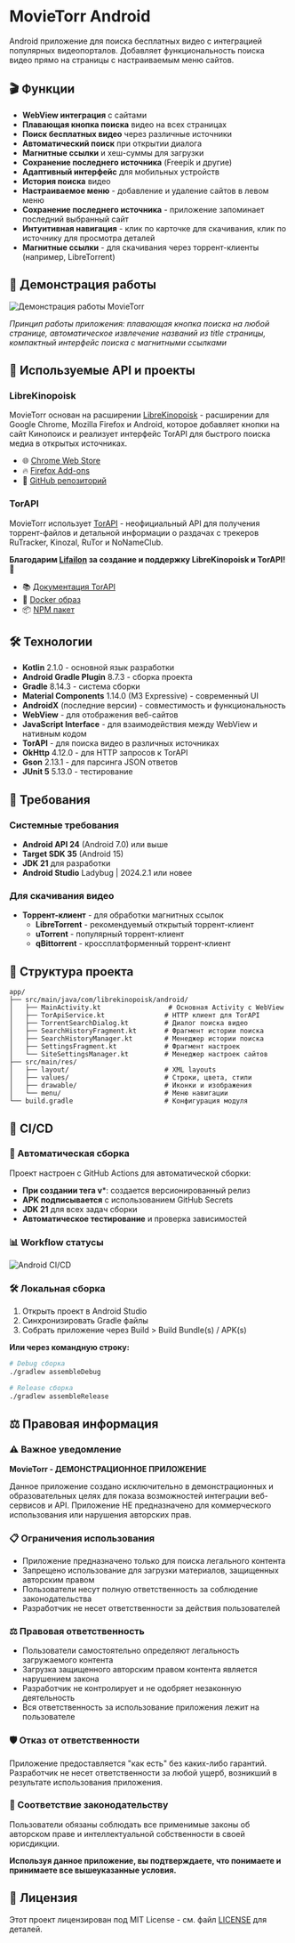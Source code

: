 

# MovieTorr Android

Android приложение для поиска бесплатных видео с интеграцией популярных видеопорталов. Добавляет функциональность поиска видео прямо на страницы с настраиваемым меню сайтов.

## 🎬 Функции

- **WebView интеграция** с сайтами
- **Плавающая кнопка поиска** видео на всех страницах
- **Поиск бесплатных видео** через различные источники
- **Автоматический поиск** при открытии диалога
- **Магнитные ссылки** и хеш-суммы для загрузки
- **Сохранение последнего источника** (Freepik и другие)
- **Адаптивный интерфейс** для мобильных устройств
- **История поиска** видео
- **Настраиваемое меню** - добавление и удаление сайтов в левом меню
- **Сохранение последнего источника** - приложение запоминает последний выбранный сайт
- **Интуитивная навигация** - клик по карточке для скачивания, клик по источнику для просмотра деталей
- **Магнитные ссылки** - для скачивания через торрент-клиенты (например, LibreTorrent)

## 🎥 Демонстрация работы

![Демонстрация работы MovieTorr](example.gif)

*Принцип работы приложения: плавающая кнопка поиска на любой странице, автоматическое извлечение названий из title страницы, компактный интерфейс поиска с магнитными ссылками*

## 🔗 Используемые API и проекты

### LibreKinopoisk
MovieTorr основан на расширении [LibreKinopoisk](https://github.com/Lifailon/LibreKinopoisk) - расширении для Google Chrome, Mozilla Firefox и Android, которое добавляет кнопки на сайт Кинопоиск и реализует интерфейс TorAPI для быстрого поиска медиа в открытых источниках.

- 🌐 [Chrome Web Store](https://chrome.google.com/webstore/detail/librekinopoisk)
- 🔥 [Firefox Add-ons](https://addons.mozilla.org/ru/firefox/addon/librekinopoisk)
- 📱 [GitHub репозиторий](https://github.com/Lifailon/LibreKinopoisk)

### TorAPI
MovieTorr использует [TorAPI](https://github.com/Lifailon/TorAPI) - неофициальный API для получения торрент-файлов и детальной информации о раздачах с трекеров RuTracker, Kinozal, RuTor и NoNameClub.

**Благодарим [Lifailon](https://github.com/Lifailon) за создание и поддержку LibreKinopoisk и TorAPI!** 🎉

- 📚 [Документация TorAPI](https://app.swaggerhub.com/apis-docs/Lifailon/TorAPI)
- 🐳 [Docker образ](https://hub.docker.com/r/lifailon/torapi)
- 📦 [NPM пакет](https://www.npmjs.com/package/torapi)

## 🛠️ Технологии

- **Kotlin** 2.1.0 - основной язык разработки
- **Android Gradle Plugin** 8.7.3 - сборка проекта
- **Gradle** 8.14.3 - система сборки
- **Material Components** 1.14.0 (M3 Expressive) - современный UI
- **AndroidX** (последние версии) - совместимость и функциональность
- **WebView** - для отображения веб-сайтов
- **JavaScript Interface** - для взаимодействия между WebView и нативным кодом
- **TorAPI** - для поиска видео в различных источниках
- **OkHttp** 4.12.0 - для HTTP запросов к TorAPI
- **Gson** 2.13.1 - для парсинга JSON ответов
- **JUnit 5** 5.13.0 - тестирование

## 📱 Требования

### Системные требования
- **Android API 24** (Android 7.0) или выше
- **Target SDK 35** (Android 15)
- **JDK 21** для разработки
- **Android Studio** Ladybug | 2024.2.1 или новее

### Для скачивания видео
- **Торрент-клиент** - для обработки магнитных ссылок
  - **LibreTorrent** - рекомендуемый открытый торрент-клиент
  - **uTorrent** - популярный торрент-клиент
  - **qBittorrent** - кроссплатформенный торрент-клиент

## 📁 Структура проекта

```
app/
├── src/main/java/com/librekinopoisk/android/
│   ├── MainActivity.kt                 # Основная Activity с WebView
│   ├── TorApiService.kt               # HTTP клиент для TorAPI
│   ├── TorrentSearchDialog.kt         # Диалог поиска видео
│   ├── SearchHistoryFragment.kt       # Фрагмент истории поиска
│   ├── SearchHistoryManager.kt        # Менеджер истории поиска
│   ├── SettingsFragment.kt            # Фрагмент настроек
│   └── SiteSettingsManager.kt         # Менеджер настроек сайтов
├── src/main/res/
│   ├── layout/                        # XML layouts
│   ├── values/                        # Строки, цвета, стили
│   ├── drawable/                      # Иконки и изображения
│   └── menu/                          # Меню навигации
└── build.gradle                       # Конфигурация модуля
```

## 🚀 CI/CD

### 🔄 Автоматическая сборка

Проект настроен с GitHub Actions для автоматической сборки:

- **При создании тега v***: создается версионированный релиз
- **APK подписывается** с использованием GitHub Secrets
- **JDK 21** для всех задач сборки
- **Автоматическое тестирование** и проверка зависимостей

### 📊 Workflow статусы

![Android CI/CD](https://github.com/VizzleTF/MovieTorr/workflows/Android%20CI/CD/badge.svg)

### 🛠️ Локальная сборка

1. Открыть проект в Android Studio
2. Синхронизировать Gradle файлы  
3. Собрать приложение через Build > Build Bundle(s) / APK(s)

**Или через командную строку:**
```bash
# Debug сборка
./gradlew assembleDebug

# Release сборка
./gradlew assembleRelease
```

## ⚖️ Правовая информация

### ⚠️ Важное уведомление

**MovieTorr - ДЕМОНСТРАЦИОННОЕ ПРИЛОЖЕНИЕ**

Данное приложение создано исключительно в демонстрационных и образовательных целях для показа возможностей интеграции веб-сервисов и API. Приложение НЕ предназначено для коммерческого использования или нарушения авторских прав.

### 📋 Ограничения использования

- Приложение предназначено только для поиска легального контента
- Запрещено использование для загрузки материалов, защищенных авторским правом
- Пользователи несут полную ответственность за соблюдение законодательства
- Разработчик не несет ответственности за действия пользователей

### ⚖️ Правовая ответственность

- Пользователи самостоятельно определяют легальность загружаемого контента
- Загрузка защищенного авторским правом контента является нарушением закона
- Разработчик не контролирует и не одобряет незаконную деятельность
- Вся ответственность за использование приложения лежит на пользователе

### 🛡️ Отказ от ответственности

Приложение предоставляется "как есть" без каких-либо гарантий. Разработчик не несет ответственности за любой ущерб, возникший в результате использования приложения.

### 📜 Соответствие законодательству

Пользователи обязаны соблюдать все применимые законы об авторском праве и интеллектуальной собственности в своей юрисдикции.

**Используя данное приложение, вы подтверждаете, что понимаете и принимаете все вышеуказанные условия.**

## 📄 Лицензия

Этот проект лицензирован под MIT License - см. файл [LICENSE](LICENSE) для деталей.